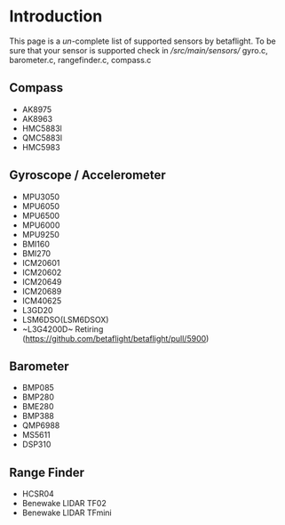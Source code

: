 # Introduction

This page is a _un_-complete list of supported sensors by betaflight. To be sure that your sensor is supported check in _/src/main/sensors/_ gyro.c, barometer.c, rangefinder.c, compass.c 

## Compass
* AK8975
* AK8963
* HMC5883l
* QMC5883l
* HMC5983

## Gyroscope / Accelerometer
* MPU3050
* MPU6050
* MPU6500
* MPU6000
* MPU9250
* BMI160
* BMI270
* ICM20601
* ICM20602
* ICM20649
* ICM20689
* ICM40625
* L3GD20
* LSM6DSO(LSM6DSOX)
* ~L3G4200D~ Retiring (https://github.com/betaflight/betaflight/pull/5900)

## Barometer
* BMP085
* BMP280
* BME280
* BMP388
* QMP6988
* MS5611
* DSP310

## Range Finder
* HCSR04
* Benewake LIDAR TF02
* Benewake LIDAR TFmini
